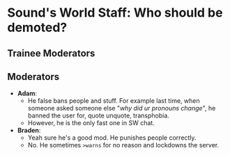 # Sound's World Staff: Who should be demoted?

## Trainee Moderators
## Moderators
* **Adam**:
  * He false bans people and stuff. For example last time, when someone asked someone else "_why did ur pronouns change_", he banned the user for, quote unquote, transphobia.
  * However, he is the only fast one in SW chat.
* **Braden**:
  * Yeah sure he's a good mod. He punishes people correctly.
  * No. He sometimes `>warns` for no reason and lockdowns the server.
